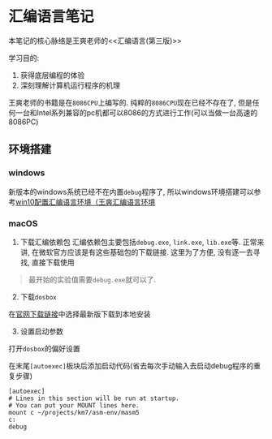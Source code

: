 # 汇编语言笔记

本笔记的核心脉络是王爽老师的<<汇编语言(第三版)>>

学习目的:
1. 获得底层编程的体验
2. 深刻理解计算机运行程序的机理

王爽老师的书籍是在`8086CPU`上编写的. 纯粹的`8086CPU`现在已经不存在了, 但是任何一台和Intel系列兼容的pc机都可以8086的方式进行工作(可以当做一台高速的8086PC)

## 环境搭建

### windows
新版本的windows系统已经不在内置`debug`程序了, 所以windows环境搭建可以参考[win10配置汇编语言环境（王爽汇编语言环境](https://blog.csdn.net/qq_19782019/article/details/88913885)


### macOS

1. 下载汇编依赖包
汇编依赖包主要包括`debug.exe`, `link.exe`, `lib.exe`等. 正常来讲, 在微软官方应该是有这些基础包的下载链接. 这里为了方便, 没有逐一去寻找, 直接下载使用

> 最开始的实验值需要`debug.exe`就可以了.

2. 下载`dosbox`

在[官网下载链接](https://www.dosbox.com/download.php?main=1)中选择最新版下载到本地安装


3. 设置启动参数

打开`dosbox`的偏好设置

在末尾`[autoexec]`板块后添加启动代码(省去每次手动输入去启动debug程序的重复步骤)
```shell
[autoexec]
# Lines in this section will be run at startup.
# You can put your MOUNT lines here.
mount c ~/projects/km7/asm-env/masm5
c:
debug
```